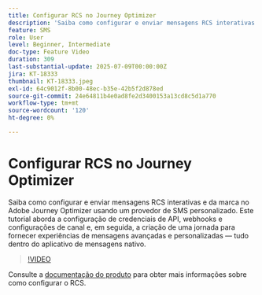 ```yaml
---
title: Configurar RCS no Journey Optimizer
description: 'Saiba como configurar e enviar mensagens RCS interativas e da marca no Adobe Journey Optimizer usando um provedor de SMS personalizado. Este tutorial aborda a configuração de credenciais de API, webhooks e configurações de canal e, em seguida, a criação de uma jornada para fornecer experiências de mensagens avançadas e personalizadas: tudo isso no aplicativo de mensagens nativo.'
feature: SMS
role: User
level: Beginner, Intermediate
doc-type: Feature Video
duration: 309
last-substantial-update: 2025-07-09T00:00:00Z
jira: KT-18333
thumbnail: KT-18333.jpeg
exl-id: 64c9012f-8b00-48ec-b35e-42b5f2d878ed
source-git-commit: 24e64811b4e0ad8fe2d3400153a13cd8c5d1a770
workflow-type: tm+mt
source-wordcount: '120'
ht-degree: 0%

---
```


# Configurar RCS no Journey Optimizer

Saiba como configurar e enviar mensagens RCS interativas e da marca no Adobe Journey Optimizer usando um provedor de SMS personalizado. Este tutorial aborda a configuração de credenciais de API, webhooks e configurações de canal e, em seguida, a criação de uma jornada para fornecer experiências de mensagens avançadas e personalizadas — tudo dentro do aplicativo de mensagens nativo.

>[!VIDEO](https://video.tv.adobe.com/v/3464760/?learn=on&enablevpops&captions=por_br)

Consulte a [documentação do produto](https://experienceleague.adobe.com/pt-br/docs/journey-optimizer/using/channels/sms/configure-sms/sms-configuration) para obter mais informações sobre como configurar o RCS.
